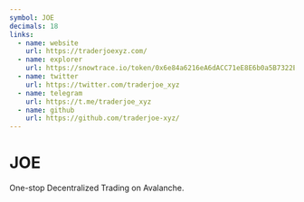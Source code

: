 ```yaml
---
symbol: JOE
decimals: 18
links:
  - name: website
    url: https://traderjoexyz.com/
  - name: explorer
    url: https://snowtrace.io/token/0x6e84a6216eA6dACC71eE8E6b0a5B7322EEbC0fDd
  - name: twitter
    url: https://twitter.com/traderjoe_xyz
  - name: telegram
    url: https://t.me/traderjoe_xyz
  - name: github
    url: https://github.com/traderjoe-xyz/
---
```


# JOE

One-stop Decentralized Trading on Avalanche.
